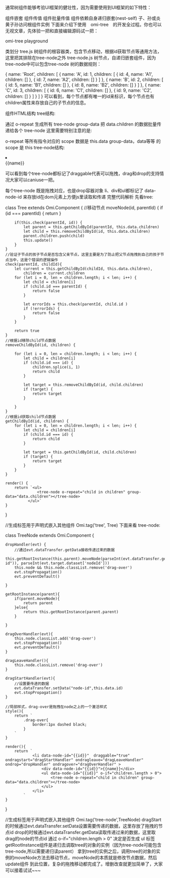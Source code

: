 通常树组件能够考验UI框架的健壮性，因为需要使用到UI框架的如下特性：

组件嵌套
组件传值
组件批量传值
组件依赖自身递归嵌套(nest-self)
子、孙或炎黄子孙访问根组件实例
下面来介绍下使用　omi-tree　的开发全过程。你也可以无视文章，先体验一把和直接编辑源码试一把：

omi-tree playground

类划分
tree.js 树组件的根容器类，包含节点移动，根据id获取节点等通用方法，这里把其排除在tree-node之外
tree-node.js 树节点，自递归嵌套组件，因为tree-node中可以包含tree-node
树的数据规则：

{
    name: 'Root',
    children: [
        {
            name: 'A',
            id: 1,
            children: [
                { id: 4, name: 'A1', children: [] },
                { id: 7, name: 'A2', children: [] }
            ]
        },
        {
            name: 'B',
            id: 2,
            children: [
                { id: 5, name: 'B1', children: [] },
                { id: 8, name: 'B2', children: [] }
            ]
        },
        {
            name: 'C',
            id: 3, children: [
            { id: 6, name: 'C1', children: [] },
            { id: 9, name: 'C2', children: [] }
        ]
        }
    ]
}
可以看到，每个节点都有唯一的id来标识，每个节点也有children属性来存放自己的子节点的信息。

组件HTML结构
tree结构:

<ul>
  <tree-node o-repeat="child in children" group-data="data.children"></tree-node>
</ul>
通过 o-repeat 生成所有 tree-node
group-data 把 data.children 的数据批量传递给各个 tree-node
这里需要特别注意的是:

o-repeat 等所有指令对应的 scope 数据是 this.data
group-data，data等等 的 scope 是 this
tree-node结构:

<li data-node-id="{{id}}"  draggable="true"  ondragstart="dragStartHandler" ondragleave="dragLeaveHandler"  ondrop="dropHandler" ondragover="dragOverHandler" >
    <div data-node-id="{{id}}">{{name}}</div>
    <ul data-node-id="{{id}}" o-if="children.length > 0">
        <tree-node o-repeat="child in children" group-data="data.children"></tree-node>
    </ul>
</li>
可以看到每个tree-node都标记了draggable代表可以拖拽，drag和drop的支持情况大家可以caniuse一把。

每个tree-node 既是拖拽对应，也是drop容器对象
li、div和ul都标记了 data-node-id 来存放id在dom元素上方便js里读取和传递
完整代码解析
先看tree:

class Tree extends Omi.Component {
    //移动节点
    moveNode(id, parentId) {
        if (id === parentId) {
            return
        }

        if(this.check(parentId, id)) {
            let parent = this.getChildById(parentId, this.data.children)
            let child = this.removeChildById(id, this.data.children)
            parent.children.push(child)
            this.update()
        }
    }
    //验证子节点的孩子节点是否包含父亲节点，这里主要是为了防止把父节点拖拽到自己的孩子节点当中，这是个错误的逻辑操作
    check(parentId, childId){
        let current = this.getChildById(childId, this.data.children),
            children = current.children
        for (let i = 0, len = children.length; i < len; i++) {
            let child = children[i]
            if (child.id === parentId) {
                return false
            }

            let errorIds = this.check(parentId, child.id )
            if (!errorIds) {
                return false
            }
        }

        return true
    }
    //根据id移除child节点数据
    removeChildById(id, children) {

        for (let i = 0, len = children.length; i < len; i++) {
            let child = children[i]
            if (child.id === id) {
                children.splice(i, 1)
                return child
            }

            let target = this.removeChildById(id, child.children)
            if (target) {
                return target
            }

        }
    }
    //根据id获取child节点数据
    getChildById(id, children) {
        for (let i = 0, len = children.length; i < len; i++) {
            let child = children[i]
            if (child.id === id) {
                return child
            }

            let target = this.getChildById(id, child.children)
            if (target) {
                return target
            }
        }
    }

    render() {
        return `<ul>
                  <tree-node o-repeat="child in children" group-data="data.children"></tree-node>
              </ul>`
    }
}

//生成标签用于声明式嵌入其他组件
Omi.tag('tree', Tree)
下面来看 tree-node:

class TreeNode extends Omi.Component {

    dropHandler(evt) {
        //通过evt.dataTransfer.getData接收传递过来的数据
        this.getRootInstance(this.parent).moveNode(parseInt(evt.dataTransfer.getData("node-id")), parseInt(evt.target.dataset['nodeId']))
        this.node && this.node.classList.remove('drag-over')
        evt.stopPropagation()
        evt.preventDefault()

    }

    getRootInstance(parent){
        if(parent.moveNode){
            return parent
        }else{
            return this.getRootInstance(parent.parent)
        }

    }

    dragOverHandler(evt){
        this.node.classList.add('drag-over')
        evt.stopPropagation()
        evt.preventDefault()
    }

    dragLeaveHandler(){
        this.node.classList.remove('drag-over')
    }
    
    dragStartHandler(evt){
        //设置要传递的数据
        evt.dataTransfer.setData("node-id",this.data.id)
        evt.stopPropagation()
    }
    
    //局部样式，drag-over是拖拽在node之上的一个激活样式
    style(){
        return `
            .drag-over{
                border:1px dashed black;
            }
        `
    }

    render(){
        return `
                <li data-node-id="{{id}}"  draggable="true"  ondragstart="dragStartHandler" ondragleave="dragLeaveHandler"  ondrop="dropHandler" ondragover="dragOverHandler" >
                    <div data-node-id="{{id}}">{{name}}</div>
                    <ul data-node-id="{{id}}" o-if="children.length > 0">
                        <tree-node o-repeat="child in children" group-data="data.children"></tree-node>
                    </ul>
                </li>
            `
    }
}

//生成标签用于声明式嵌入其他组件
Omi.tag('tree-node',TreeNode)
dragStart的时候通过evt.dataTransfer.setData设置需要传递的数据，这里存放了拖拽的节点id
drop的时候通过evt.dataTransfer.getData读取传递过来的数据，这里取drag的node的节点id
通过 o-if="children.length > 0" 决定是否生成 ul 标签
getRootInstance组件是递归去调取tree的对象的实例（因为tree-node可能包含tree-node,所以需要递归读parent）
拿到tree的实例之后，调用tree的对象的实例的moveNode方法去移动节点，moveNode的本质就是修改节点数据，然后update组件
到此位置，复杂的拖拽移动都完成了。增删改查就更加简单了，大家可以接着试试~~~